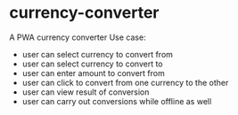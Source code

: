 # currency-converter
A PWA currency converter
Use case:
- user can select currency to convert from
- user can select currency to convert to
- user can enter amount to convert from
- user can click to convert from one currency to the other
- user can view result of conversion
- user can carry out conversions while offline as well
